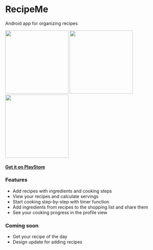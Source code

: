 # RecipeMe
Android app for organizing recipes

<p float="left">
  <img src="https://user-images.githubusercontent.com/39668950/105490666-65b30880-5cb5-11eb-8e51-6f51fad94570.png" width="200" />
  <img src="https://user-images.githubusercontent.com/39668950/105492099-af045780-5cb7-11eb-9faf-42911ee1c121.png" width="200" />
  <img src="https://user-images.githubusercontent.com/39668950/105490687-6ba8e980-5cb5-11eb-8c3a-c618a3d59769.png" width="200" /> 
</p>

#### [Get it on PlayStore](https://play.google.com/store/apps/details?id=de.hs_rm.recipe_me)

### Features
* Add recipes with ingredients and cooking steps
* View your recipes and calculate servings
* Start cooking step-by-step with timer function
* Add ingredients from recipes to the shopping list and share them
* See your cooking progress in the profile view

### Coming soon
* Get your recipe of the day
* Design update for adding recipes

